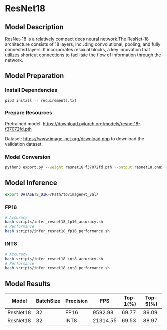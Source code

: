 # ResNet18

## Model Description

ResNet-18 is a relatively compact deep neural network.The ResNet-18 architecture consists of 18 layers, including convolutional, pooling, and fully connected layers. It incorporates residual blocks, a key innovation that utilizes shortcut connections to facilitate the flow of information through the network.

## Model Preparation

### Install Dependencies

```bash
pip3 install -r requirements.txt
```

### Prepare Resources

Pretrained model: <https://download.pytorch.org/models/resnet18-f37072fd.pth>

Dataset: <https://www.image-net.org/download.php> to download the validation dataset.

### Model Conversion

```bash
python3 export.py --weight resnet18-f37072fd.pth --output resnet18.onnx
```

## Model Inference

```bash
export DATASETS_DIR=/Path/to/imagenet_val/
```

### FP16

```bash
# Accuracy
bash scripts/infer_resnet18_fp16_accuracy.sh
# Performance
bash scripts/infer_resnet18_fp16_performance.sh
```

### INT8

```bash
# Accuracy
bash scripts/infer_resnet18_int8_accuracy.sh
# Performance
bash scripts/infer_resnet18_int8_performance.sh
```

## Model Results

Model    |BatchSize  |Precision |FPS       |Top-1(%)  |Top-5(%)
---------|-----------|----------|----------|----------|--------
ResNet18 |    32     |   FP16   | 9592.98  |  69.77   | 89.09
ResNet18 |    32     |   INT8   | 21314.55 |  69.53   | 88.97
